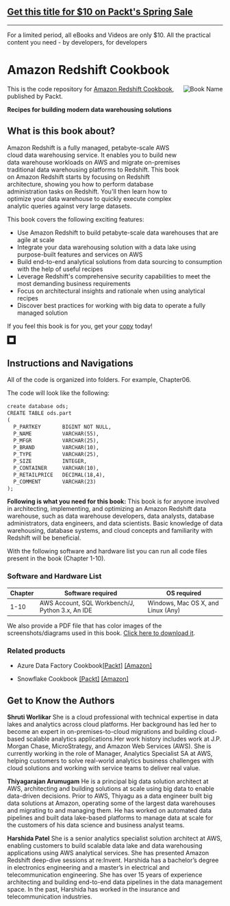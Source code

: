 ## [Get this title for $10 on Packt's Spring Sale](https://www.packt.com/B16745?utm_source=github&utm_medium=packt-github-repo&utm_campaign=spring_10_dollar_2022)
-----
For a limited period, all eBooks and Videos are only $10. All the practical content you need \- by developers, for developers

# Amazon Redshift Cookbook

<a href="https://www.packtpub.com/in/data/amazon-redshift-cookbook"><img src="https://www.packtpub.com/media/catalog/product/cache/c2dd93b9130e9fabaf187d1326a880fc/9/7/9781800569683-original_161.jpeg" alt="Book Name" height="256px" align="right"></a>

This is the code repository for [Amazon Redshift Cookbook](https://www.packtpub.com/in/data/amazon-redshift-cookbook), published by Packt.

**Recipes for building modern data warehousing solutions**

## What is this book about?
Amazon Redshift is a fully managed, petabyte-scale AWS cloud data warehousing service. It enables you to build new data warehouse workloads on AWS and migrate on-premises traditional data warehousing platforms to Redshift.
This book on Amazon Redshift starts by focusing on Redshift architecture, showing you how to perform database administration tasks on Redshift. You'll then learn how to optimize your data warehouse to quickly execute complex analytic queries against very large datasets.

This book covers the following exciting features: 
* Use Amazon Redshift to build petabyte-scale data warehouses that are agile at scale
* Integrate your data warehousing solution with a data lake using purpose-built features and services on AWS
* Build end-to-end analytical solutions from data sourcing to consumption with the help of useful recipes
* Leverage Redshift's comprehensive security capabilities to meet the most demanding business requirements
* Focus on architectural insights and rationale when using analytical recipes
* Discover best practices for working with big data to operate a fully managed solution

If you feel this book is for you, get your [copy](https://www.amazon.in/Amazon-Redshift-Cookbook-warehousing-solutions-ebook/dp/B092ZYFXNX/ref=sr_1_2?dchild=1&keywords=amazon+redshift+cookbook&qid=1624618103&s=digital-text&sr=1-2) today!

<a href="https://www.packtpub.com/?utm_source=github&utm_medium=banner&utm_campaign=GitHubBanner"><img src="https://raw.githubusercontent.com/PacktPublishing/GitHub/master/GitHub.png" alt="https://www.packtpub.com/" border="5" /></a>

## Instructions and Navigations
All of the code is organized into folders. For example, Chapter06.

The code will look like the following:
```
create database ods;
CREATE TABLE ods.part 
(
  P_PARTKEY       BIGINT NOT NULL,
  P_NAME          VARCHAR(55),
  P_MFGR          VARCHAR(25),
  P_BRAND         VARCHAR(10),
  P_TYPE          VARCHAR(25),
  P_SIZE          INTEGER,
  P_CONTAINER     VARCHAR(10),
  P_RETAILPRICE   DECIMAL(18,4),
  P_COMMENT       VARCHAR(23)
); 

```
**Following is what you need for this book:**
This book is for anyone involved in architecting, implementing, and optimizing an Amazon Redshift data warehouse, such as data warehouse developers, data analysts, database administrators, data engineers, and data scientists. Basic knowledge of data warehousing, database systems, and cloud concepts and familiarity with Redshift will be beneficial.

With the following software and hardware list you can run all code files present in the book (Chapter 1-10).

### Software and Hardware List

| Chapter  | Software required                                                                                  | OS required                        |
| -------- | ---------------------------------------------------------------------------------------------------| -----------------------------------|
| 1-10     | AWS Account, SQL Workbench/J, Python 3.x, An IDE												                            | Windows, Mac OS X, and Linux (Any) |


We also provide a PDF file that has color images of the screenshots/diagrams used in this book. [Click here to download it]( https://static.packt-cdn.com/downloads/9781800569683_ColorImages.pdf).

### Related products <Other books you may enjoy>
* Azure Data Factory Cookbook[[Packt]](https://www.packtpub.com/product/azure-data-factory-cookbook/9781800565296) [[Amazon]](https://www.amazon.com/Azure-Data-Factory-Cookbook-integration/dp/1800565291)

* Snowflake Cookbook [[Packt]](https://www.packtpub.com/product/snowflake-cookbook/9781800560611) [[Amazon]](https://www.amazon.in/Snowflake-Cookbook-Techniques-warehousing-solutions/dp/1800560613)

## Get to Know the Authors
**Shruti Worlikar**
She is a cloud professional with technical expertise in data lakes and analytics across cloud platforms. Her background has led her to become an expert in on-premises-to-cloud migrations and building cloud-based scalable analytics applications.Her work history includes work at J.P. Morgan Chase, MicroStrategy, and Amazon Web Services (AWS). She is currently working in the role of Manager, Analytics Specialist SA at AWS, helping customers to solve real-world analytics business challenges with cloud solutions and working with service teams to deliver real value.

**Thiyagarajan Arumugam**
He is a principal big data solution architect at AWS, architecting and building solutions at scale using big data to enable data-driven decisions. Prior to AWS, Thiyagu as a data engineer built big data solutions at Amazon, operating some of the largest data warehouses and migrating to and managing them. He has worked on automated data pipelines and built data lake-based platforms to manage data at scale for the customers of his data science and business analyst teams. 
  
**Harshida Patel**
She is a senior analytics specialist solution architect at AWS, enabling customers to build scalable data lake and data warehousing applications using AWS analytical services. She has presented Amazon Redshift deep-dive sessions at re:Invent. Harshida has a bachelor’s degree in electronics engineering and a master’s in electrical and telecommunication engineering. She has over 15 years of experience architecting and building end-to-end data pipelines in the data management space. In the past, Harshida has worked in the insurance and telecommunication industries.

